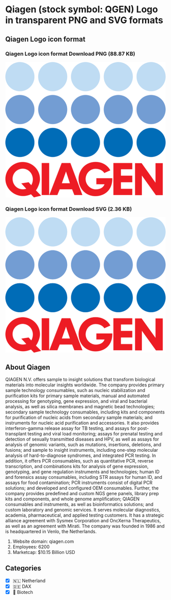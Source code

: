 # Qiagen  (stock symbol: QGEN) Logo in transparent PNG and SVG formats

## Qiagen  Logo icon format

### Qiagen  Logo icon format Download PNG (88.87 KB)

![Qiagen  Logo icon format Download PNG (88.87 KB)](/img/orig/QGEN-32aedf99.png)

### Qiagen  Logo icon format Download SVG (2.36 KB)

![Qiagen  Logo icon format Download SVG (2.36 KB)](/img/orig/QGEN-fdcbca77.svg)

## About Qiagen 

QIAGEN N.V. offers sample to insight solutions that transform biological materials into molecular insights worldwide. The company provides primary sample technology consumables, such as nucleic stabilization and purification kits for primary sample materials, manual and automated processing for genotyping, gene expression, and viral and bacterial analysis, as well as silica membranes and magnetic bead technologies; secondary sample technology consumables, including kits and components for purification of nucleic acids from secondary sample materials; and instruments for nucleic acid purification and accessories. It also provides interferon-gamma release assay for TB testing, and assays for post-transplant testing and viral load monitoring; assays for prenatal testing and detection of sexually transmitted diseases and HPV, as well as assays for analysis of genomic variants, such as mutations, insertions, deletions, and fusions; and sample to insight instruments, including one-step molecular analysis of hard-to-diagnose syndromes, and integrated PCR testing. In addition, it offers PCR consumables, such as quantitative PCR, reverse transcription, and combinations kits for analysis of gene expression, genotyping, and gene regulation instruments and technologies; human ID and forensics assay consumables, including STR assays for human ID, and assays for food contamination; PCR instruments consist of digital PCR solutions; and developed and configured OEM consumables. Further, the company provides predefined and custom NGS gene panels, library prep kits and components, and whole genome amplification; QIAGEN consumables and instruments, as well as bioinformatics solutions; and custom laboratory and genomic services. It serves molecular diagnostics, academia, pharmaceutical, and applied testing customers. It has a strategic alliance agreement with Sysmex Corporation and OncXerna Therapeutics, as well as an agreement with Mirati. The company was founded in 1986 and is headquartered in Venlo, the Netherlands.

1. Website domain: qiagen.com
2. Employees: 6200
3. Marketcap: $10.15 Billion USD


## Categories
- [x] 🇳🇱 Netherland
- [x] 🇩🇪 DAX
- [x] 🧬 Biotech
